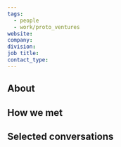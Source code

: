 ```yaml
---
tags:
  - people
  - work/proto_ventures
website: 
company: 
division: 
job title: 
contact_type:
---
```

## About


## How we met


## Selected conversations
